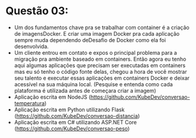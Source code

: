 # Questão 03:
- Um dos fundamentos chave pra se trabalhar com container é a criação de imagensDocker. E criar uma imagem Docker pra cada aplicação sempre muda dependendo deDesafio de Docker como ela foi desenvolvida. 
- Um cliente entrou em contato e expos o principal problema para a migração pra ambiente baseado em containers. Então agora eu tenho aqui algumas aplicações que precisam ser executadas em containers mas eu só tenho o código fonte delas, chegou a hora de você mostrar seu talento e executar essas aplicações em containers Docker e deixar acessível na sua máquina local. (Pesquise e entenda como cada plataforma é utilizada antes de começara criar a imagem) 
- Aplicação escrita em NodeJS (https://github.com/KubeDev/conversao-temperatura) 
- Aplicação escrita em Python utilizando Flask (https://github.com/KubeDev/conversao-distancia) 
- Aplicação escrita em C# utilizando ASP.NET Core (https://github.com/KubeDev/conversao-peso)
